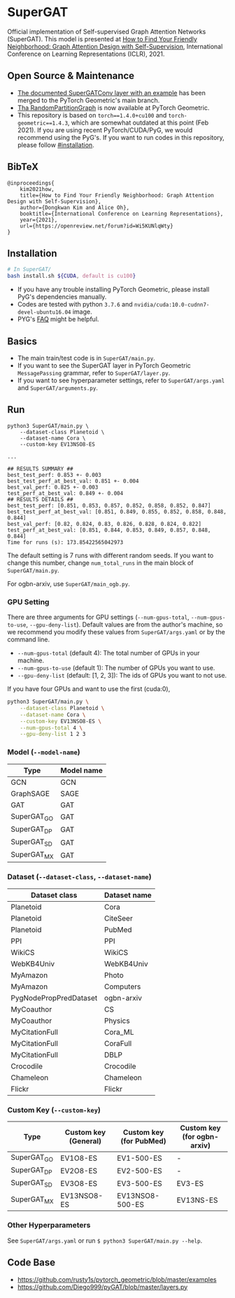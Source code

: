 # SuperGAT
Official implementation of Self-supervised Graph Attention Networks (SuperGAT).
This model is presented at [How to Find Your Friendly Neighborhood: Graph Attention Design with Self-Supervision](https://openreview.net/forum?id=Wi5KUNlqWty), International Conference on Learning Representations (ICLR), 2021.

## Open Source & Maintenance

- [The documented SuperGATConv layer with an example](https://pytorch-geometric.readthedocs.io/en/latest/modules/nn.html#torch_geometric.nn.conv.SuperGATConv) has been merged to the PyTorch Geometric's main branch.
- [Tha RandomPartitionGraph](https://pytorch-geometric.readthedocs.io/en/latest/modules/datasets.html#torch_geometric.datasets.RandomPartitionGraphDataset) is now available at PyTorch Geometric.
- This repository is based on `torch==1.4.0+cu100` and `torch-geometric==1.4.3`, which are somewhat outdated at this point (Feb 2021).
If you are using recent PyTorch/CUDA/PyG, we would recommend using the PyG's.
If you want to run codes in this repository, please follow [#installation](https://github.com/dongkwan-kim/SuperGAT#installation).

## BibTeX

```
@inproceedings{
    kim2021how,
    title={How to Find Your Friendly Neighborhood: Graph Attention Design with Self-Supervision},
    author={Dongkwan Kim and Alice Oh},
    booktitle={International Conference on Learning Representations},
    year={2021},
    url={https://openreview.net/forum?id=Wi5KUNlqWty}
}
```

## Installation

```bash
# In SuperGAT/
bash install.sh ${CUDA, default is cu100}
```

- If you have any trouble installing PyTorch Geometric, please install PyG's dependencies manually.
- Codes are tested with python `3.7.6` and `nvidia/cuda:10.0-cudnn7-devel-ubuntu16.04` image.
- PYG's [FAQ](https://pytorch-geometric.readthedocs.io/en/latest/notes/installation.html#frequently-asked-questions) might be helpful.

## Basics
- The main train/test code is in `SuperGAT/main.py`.
- If you want to see the SuperGAT layer in PyTorch Geometric `MessagePassing` grammar, refer to `SuperGAT/layer.py`.
- If you want to see hyperparameter settings, refer to `SuperGAT/args.yaml` and `SuperGAT/arguments.py`.

## Run

```text
python3 SuperGAT/main.py \
    --dataset-class Planetoid \
    --dataset-name Cora \
    --custom-key EV13NSO8-ES
 
...

## RESULTS SUMMARY ##
best_test_perf: 0.853 +- 0.003
best_test_perf_at_best_val: 0.851 +- 0.004
best_val_perf: 0.825 +- 0.003
test_perf_at_best_val: 0.849 +- 0.004
## RESULTS DETAILS ##
best_test_perf: [0.851, 0.853, 0.857, 0.852, 0.858, 0.852, 0.847]
best_test_perf_at_best_val: [0.851, 0.849, 0.855, 0.852, 0.858, 0.848, 0.844]
best_val_perf: [0.82, 0.824, 0.83, 0.826, 0.828, 0.824, 0.822]
test_perf_at_best_val: [0.851, 0.844, 0.853, 0.849, 0.857, 0.848, 0.844]
Time for runs (s): 173.85422565042973
```

The default setting is 7 runs with different random seeds. If you want to change this number, change `num_total_runs` in the main block of `SuperGAT/main.py`.

For ogbn-arxiv, use `SuperGAT/main_ogb.py`.

### GPU Setting

There are three arguments for GPU settings (`--num-gpus-total`, `--num-gpus-to-use`, `--gpu-deny-list`).
Default values are from the author's machine, so we recommend you modify these values from `SuperGAT/args.yaml` or by the command line.
- `--num-gpus-total` (default 4): The total number of GPUs in your machine.
- `--num-gpus-to-use` (default 1): The number of GPUs you want to use.
- `--gpu-deny-list` (default: [1, 2, 3]): The ids of GPUs you want to not use.

If you have four GPUs and want to use the first (cuda:0),
```bash
python3 SuperGAT/main.py \
    --dataset-class Planetoid \
    --dataset-name Cora \
    --custom-key EV13NSO8-ES \
    --num-gpus-total 4 \
    --gpu-deny-list 1 2 3
```

### Model (`--model-name`)

| Type                  | Model name              |
|-----------------------|-------------------------|
| GCN                   | GCN                     |
| GraphSAGE             | SAGE                    |
| GAT                   | GAT                     |
| SuperGAT<sub>GO</sub> | GAT                     |
| SuperGAT<sub>DP</sub> | GAT                     |
| SuperGAT<sub>SD</sub> | GAT                     |
| SuperGAT<sub>MX</sub> | GAT                     |


### Dataset (`--dataset-class`, `--dataset-name`)

| Dataset class   | Dataset name                  |
|-----------------|-------------------------------|
| Planetoid       | Cora                          |
| Planetoid       | CiteSeer                      |
| Planetoid       | PubMed                        |
| PPI             | PPI                           |
| WikiCS          | WikiCS                        |
| WebKB4Univ      | WebKB4Univ                    |
| MyAmazon        | Photo                         |
| MyAmazon        | Computers                     |
| PygNodePropPredDataset | ogbn-arxiv             |
| MyCoauthor      | CS                            |
| MyCoauthor      | Physics                       |
| MyCitationFull  | Cora_ML                       |
| MyCitationFull  | CoraFull                      |
| MyCitationFull  | DBLP                          |
| Crocodile       | Crocodile                     |
| Chameleon       | Chameleon                     |
| Flickr          | Flickr                        |

### Custom Key (`--custom-key`)

| Type                   | Custom key (General) | Custom key (for PubMed) | Custom key (for ogbn-arxiv) |
|------------------------|----------------------|-------------------------|-----------------------------|
| SuperGAT<sub>GO</sub> | EV1O8-ES              | EV1-500-ES              | -                           |
| SuperGAT<sub>DP</sub> | EV2O8-ES              | EV2-500-ES              | -                           |
| SuperGAT<sub>SD</sub> | EV3O8-ES              | EV3-500-ES              | EV3-ES                      |
| SuperGAT<sub>MX</sub> | EV13NSO8-ES           | EV13NSO8-500-ES         | EV13NS-ES                   |


### Other Hyperparameters

See `SuperGAT/args.yaml` or run `$ python3 SuperGAT/main.py --help`.

## Code Base
- https://github.com/rusty1s/pytorch_geometric/blob/master/examples 
- https://github.com/Diego999/pyGAT/blob/master/layers.py
